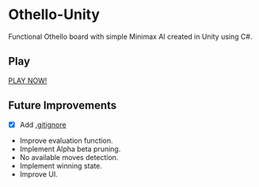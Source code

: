 # Othello-Unity
Functional Othello board with simple Minimax AI created in Unity using C#. 

## Play
[PLAY NOW!](https://hecris.github.io/Othello-AI/Othello%20AI/Builds/WebGL/index.html)

## Future Improvements
- [x] Add [.gitignore](https://github.com/github/gitignore/blob/master/Unity.gitignore)
- Improve evaluation function.
- Implement Alpha beta pruning.
- No available moves detection.
- Implement winning state.
- Improve UI.
